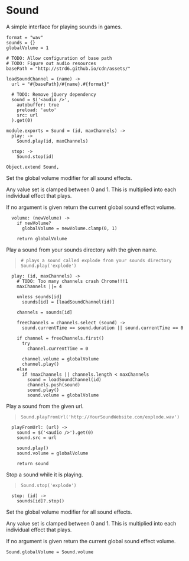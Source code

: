 Sound
=====

A simple interface for playing sounds in games.

    format = "wav"
    sounds = {}
    globalVolume = 1

    # TODO: Allow configuration of base path
    # TODO: Figure out audio resources
    basePath = "http://strd6.github.io/cdn/assets/"

    loadSoundChannel = (name) ->
      url = "#{basePath}/#{name}.#{format}"

      # TODO: Remove jQuery dependency
      sound = $('<audio />',
        autobuffer: true
        preload: 'auto'
        src: url
      ).get(0)
  
    module.exports = Sound = (id, maxChannels) ->
      play: ->
        Sound.play(id, maxChannels)
  
      stop: ->
        Sound.stop(id)
  
    Object.extend Sound,

Set the global volume modifier for all sound effects.

Any value set is clamped between 0 and 1. This is multiplied
into each individual effect that plays.

If no argument is given return the current global sound effect volume.

      volume: (newVolume) ->
        if newVolume?
          globalVolume = newVolume.clamp(0, 1)
  
        return globalVolume

Play a sound from your sounds directory with the given name.
  
>     # plays a sound called explode from your sounds directory
>     Sound.play('explode')

      play: (id, maxChannels) ->
        # TODO: Too many channels crash Chrome!!!1
        maxChannels ||= 4
  
        unless sounds[id]
          sounds[id] = [loadSoundChannel(id)]
  
        channels = sounds[id]
  
        freeChannels = channels.select (sound) ->
          sound.currentTime == sound.duration || sound.currentTime == 0
  
        if channel = freeChannels.first()
          try
            channel.currentTime = 0
  
          channel.volume = globalVolume
          channel.play()
        else
          if !maxChannels || channels.length < maxChannels
            sound = loadSoundChannel(id)
            channels.push(sound)
            sound.play()
            sound.volume = globalVolume

Play a sound from the given url.

>     Sound.playFromUrl('http://YourSoundWebsite.com/explode.wav')

      playFromUrl: (url) ->
        sound = $('<audio />').get(0)
        sound.src = url
  
        sound.play()
        sound.volume = globalVolume
  
        return sound

Stop a sound while it is playing.
  
>     Sound.stop('explode')

      stop: (id) ->
        sounds[id]?.stop()

Set the global volume modifier for all sound effects.

Any value set is clamped between 0 and 1. This is multiplied
into each individual effect that plays.

If no argument is given return the current global sound effect volume.

    Sound.globalVolume = Sound.volume
